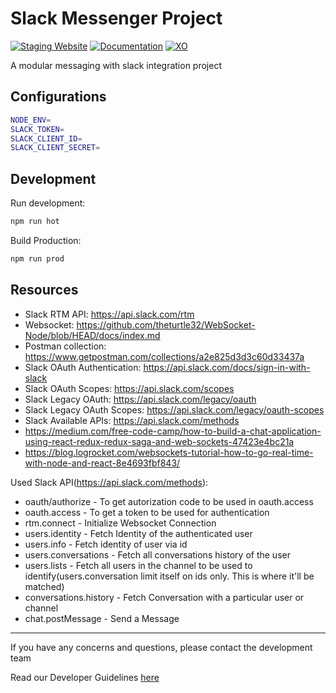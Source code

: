 # Slack Messenger Project #

[![Staging Website](https://img.shields.io/website?label=Staging&url=https://fbzhjzwipk.herokuapp.com/)](https://fbzhjzwipk.herokuapp.com/)
[![Documentation](https://img.shields.io/badge/Read-Documentation-green)](https://docs.google.com/document/d/1-bZ1B2zxUaglfIZTu-lmOQZIX9BGpJKoBpFvX8IszTM/edit?usp=sharing)
[![XO](https://img.shields.io/badge/Powered%20by-XtendOPS%20DEV%20Team-blue)](http://dev-wiki.xtendops.com/)

A modular messaging with slack integration project

## Configurations ##

```bash
NODE_ENV=
SLACK_TOKEN=
SLACK_CLIENT_ID=
SLACK_CLIENT_SECRET=
```

## Development ##

Run development:

```bash
npm run hot
```

Build Production:

```bash
npm run prod
```

## Resources ##

* Slack RTM API: https://api.slack.com/rtm
* Websocket: https://github.com/theturtle32/WebSocket-Node/blob/HEAD/docs/index.md
* Postman collection: https://www.getpostman.com/collections/a2e825d3d3c60d33437a
* Slack OAuth Authentication: https://api.slack.com/docs/sign-in-with-slack
* Slack OAuth Scopes: https://api.slack.com/scopes
* Slack Legacy OAuth: https://api.slack.com/legacy/oauth
* Slack Legacy OAuth Scopes: https://api.slack.com/legacy/oauth-scopes
* Slack Available APIs: https://api.slack.com/methods
* https://medium.com/free-code-camp/how-to-build-a-chat-application-using-react-redux-redux-saga-and-web-sockets-47423e4bc21a
* https://blog.logrocket.com/websockets-tutorial-how-to-go-real-time-with-node-and-react-8e4693fbf843/

Used Slack API(https://api.slack.com/methods):

* oauth/authorize - To get autorization code to be used in oauth.access
* oauth.access - To get a token to be used for authentication
* rtm.connect - Initialize Websocket Connection
* users.identity - Fetch Identity of the authenticated user
* users.info - Fetch identity of user via id
* users.conversations - Fetch all conversations history of the user
* users.lists - Fetch all users in the channel to be used to identify(users.conversation limit itself on ids only. This is where it'll be matched)
* conversations.history - Fetch Conversation with a particular user or channel
* chat.postMessage - Send a Message

---

If you have any concerns and questions, please contact the development team

Read our Developer Guidelines [here](https://docs.google.com/document/d/1CrRmbC_h1-Mj3hAIxGKVUUoG6kRUFgR4s2Ivn-LIo9A/edit)
